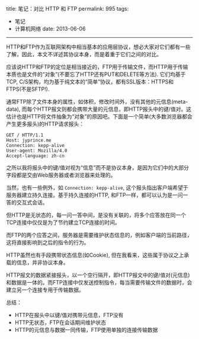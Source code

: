 title: 笔记：对比 HTTP 和 FTP
permalink: 995
tags:
  - 笔记
  - 计算机网络
date: 2013-06-06
---

HTTP和FTP作为互联网架构中相当基本的应用层协议，想必大家对它们都有一些了解，因此，本文不详述其协议本身，而是着重于它们之间的对比。

应该说HTTP和FTP的定位是相当接近的，FTP用于传输文件，而HTTP用于传输本质也是文件的“对象”(不要忘了HTTP还有PUT和DELETE等方法). 它们均基于TCP, C/S架构，均为基于纯文本的“简单”协议，都有SSL版本：HTTPS和FTPS(不是SFTP!).

通常FTP除了文件本身的属性，如体积，修改时间外，没有其他的元信息(meta-data), 而每个HTTP报文则都会携带大量的元信息，即HTTP报头中的键/值对。这估计也是HTTP将文件抽象为“对象”的原因吧。下面是一个简单(大多数浏览器都会产生更多报头)的HTTP请求报头：

    GET / HTTP/1.1
    Host: jyprince.me
    Connection: kepp-alive
    User-agent: Mozilla/4.0
    Accept-language: zh-cn

之所以我将报头中的键/值对视为“信息”而不是协议本身，是因为它们中的大部分字段都是交由Web服务器或者浏览器来处理的。

当然，也有一些例外，如 `Connection: kepp-alive`, 这个报头指出客户端希望于服务器建立持久连接。基于持久连接的HTTP, 和FTP一样，都可以认为是一问一答的交互式会话。

但HTTP是无状态的，每一问一答中间，是没有关联的，将多个应答放在同一个TCP连接中仅仅是为了节约建立TCP连接的时间。

而FTP的两个应答之间，服务器是需要维护状态信息的，例如客户端的当前路径，这将直接影响到之后的指令的行为。

HTTP虽然也有手段携带状态信息(如Cookie), 但在我看来，这些属于协议之上承载的信息，并非协议本身。

HTTP报文的数据紧接报头，以一个空行隔开，即HTTP报文中的键/值对(元信息)和数据是一体的。而FTP连接中仅发送控制指令，每当需要传输文件的数据时，会建立另一个连接专用于传输数据。

总结：

* HTTP在报头中以键/值对携带元信息，FTP没有
* HTTP无状态，FTP在会话期间维护状态
* HTTP的元信息与数据一同传输，FTP使用单独的连接传输数据
